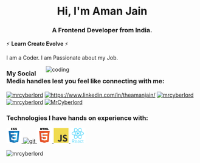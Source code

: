 <h1 align="center">Hi, I'm Aman Jain</h1>
<h3 align="center">A Frontend Developer from India.</h3>

⚡ **Learn Create Evolve** ⚡

I am a Coder.
I am Passionate about my Job.


<img align="right" alt="coding" width="400" src="https://gifdb.com/images/file/animated-man-computer-coding-nae6mec378lsg1i3.gif">



<h3 align="left">
My Social Media handles lest you feel like connecting with me:</h3>
<p align="left">
<a href="https://twitter.com/mrcyberlord" target="blank"><img align="center" src="https://raw.githubusercontent.com/rahuldkjain/github-profile-readme-generator/master/src/images/icons/Social/twitter.svg" alt="mrcyberlord" height="30" width="40" /></a>
<a href="https://www.linkedin.com/in/theamanjain/" target="blank"><img align="center" src="https://raw.githubusercontent.com/rahuldkjain/github-profile-readme-generator/master/src/images/icons/Social/linked-in-alt.svg" alt="https://www.linkedin.com/in/theamanjain/" height="30" width="40" /></a>
<a href="https://instagram.com/mrcyberlord" target="blank"><img align="center" src="https://raw.githubusercontent.com/rahuldkjain/github-profile-readme-generator/master/src/images/icons/Social/instagram.svg" alt="mrcyberlord" height="30" width="40" /></a>
<a href="https://www.leetcode.com/mrcyberlord" target="blank"><img align="center" src="https://raw.githubusercontent.com/rahuldkjain/github-profile-readme-generator/master/src/images/icons/Social/leet-code.svg" alt="mrcyberlord" height="30" width="40" /></a>
<a href="https://www.hackerrank.com/MrCyberlord" target="blank"><img align="center" src="https://raw.githubusercontent.com/rahuldkjain/github-profile-readme-generator/master/src/images/icons/Social/hackerearth.svg" alt="MrCyberlord" height="30" width="40" /></a>
</p>

<h3 align="left">Technologies I have hands on experience with:</h3>
<p align="left"> <a href="https://www.w3schools.com/css/" target="_blank" rel="noreferrer"> <img src="https://raw.githubusercontent.com/devicons/devicon/master/icons/css3/css3-original-wordmark.svg" alt="css3" width="40" height="40"/> </a> <a href="https://git-scm.com/" target="_blank" rel="noreferrer"> <img src="https://www.vectorlogo.zone/logos/git-scm/git-scm-icon.svg" alt="git" width="40" height="40"/> </a> <a href="https://www.w3.org/html/" target="_blank" rel="noreferrer"> <img src="https://raw.githubusercontent.com/devicons/devicon/master/icons/html5/html5-original-wordmark.svg" alt="html5" width="40" height="40"/> </a> <a href="https://developer.mozilla.org/en-US/docs/Web/JavaScript" target="_blank" rel="noreferrer"> <img src="https://raw.githubusercontent.com/devicons/devicon/master/icons/javascript/javascript-original.svg" alt="javascript" width="40" height="40"/> </a> <a href="https://reactjs.org/" target="_blank" rel="noreferrer"> <img src="https://raw.githubusercontent.com/devicons/devicon/master/icons/react/react-original-wordmark.svg" alt="react" width="40" height="40"/> </a> </p>

<p><img align="center" src="https://github-readme-stats.vercel.app/api/top-langs?username=mrcyberlord&show_icons=true&locale=en&layout=compact" alt="mrcyberlord" /></p>
